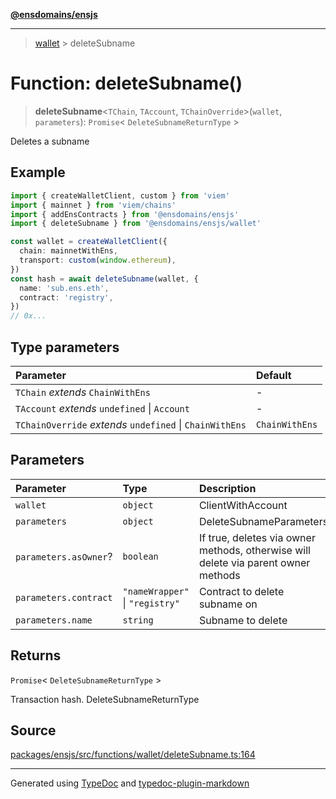 [**@ensdomains/ensjs**](../README.md)

---

> [wallet](README.md) > deleteSubname

# Function: deleteSubname()

> **deleteSubname**\<`TChain`, `TAccount`, `TChainOverride`\>(`wallet`, `parameters`): `Promise`\< `DeleteSubnameReturnType` \>

Deletes a subname

## Example

```ts
import { createWalletClient, custom } from 'viem'
import { mainnet } from 'viem/chains'
import { addEnsContracts } from '@ensdomains/ensjs'
import { deleteSubname } from '@ensdomains/ensjs/wallet'

const wallet = createWalletClient({
  chain: mainnetWithEns,
  transport: custom(window.ethereum),
})
const hash = await deleteSubname(wallet, {
  name: 'sub.ens.eth',
  contract: 'registry',
})
// 0x...
```

## Type parameters

| Parameter                                                | Default        |
| :------------------------------------------------------- | :------------- |
| `TChain` _extends_ `ChainWithEns`                        | -              |
| `TAccount` _extends_ `undefined` \| `Account`            | -              |
| `TChainOverride` _extends_ `undefined` \| `ChainWithEns` | `ChainWithEns` |

## Parameters

| Parameter             | Type                            | Description                                                                        |
| :-------------------- | :------------------------------ | :--------------------------------------------------------------------------------- |
| `wallet`              | `object`                        | ClientWithAccount                                                                  |
| `parameters`          | `object`                        | DeleteSubnameParameters                                                            |
| `parameters.asOwner`? | `boolean`                       | If true, deletes via owner methods, otherwise will delete via parent owner methods |
| `parameters.contract` | `"nameWrapper"` \| `"registry"` | Contract to delete subname on                                                      |
| `parameters.name`     | `string`                        | Subname to delete                                                                  |

## Returns

`Promise`\< `DeleteSubnameReturnType` \>

Transaction hash. DeleteSubnameReturnType

## Source

[packages/ensjs/src/functions/wallet/deleteSubname.ts:164](https://github.com/ensdomains/ensjs/blob/1b90b888/packages/ensjs/src/functions/wallet/deleteSubname.ts#L164)

---

Generated using [TypeDoc](https://typedoc.org/) and [typedoc-plugin-markdown](https://www.npmjs.com/package/typedoc-plugin-markdown)
